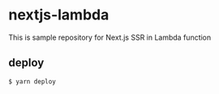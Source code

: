 # nextjs-lambda

This is sample repository for Next.js SSR in Lambda function

## deploy

```
$ yarn deploy
```